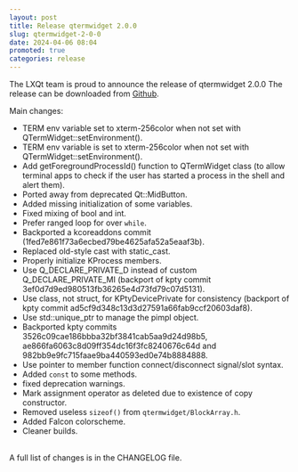 ```yaml
---
layout: post
title: Release qtermwidget 2.0.0
slug: qtermwidget-2-0-0
date: 2024-04-06 08:04
promoted: true
categories: release
---
```


The LXQt team is proud to announce the release of qtermwidget 2.0.0
The release can be downloaded from [Github](https://github.com/lxqt/qtermwidget/releases).

Main changes:

* TERM env variable set to xterm-256color when not set with QTermWidget::setEnvironment().
 * TERM env variable is set to xterm-256color when not set with QTermWidget::setEnvironment().
 * Add getForegroundProcessId() function to QTermWidget class (to allow terminal apps to check if the user has started a process in the shell and alert them).
 * Ported away from deprecated Qt::MidButton.
 * Added missing initialization of some variables.
 * Fixed mixing of bool and int.
 * Prefer ranged loop for over `while`.
 * Backported a kcoreaddons commit (1fed7e861f73a6ecbed79be4625afa52a5eaaf3b).
 * Replaced old-style cast with static_cast.
 * Properly initialize KProcess members.
 * Use Q_DECLARE_PRIVATE_D instead of custom Q_DECLARE_PRIVATE_MI (backport of kpty commit 3ef0d7d9ed980513fb36265e4d73fd79c07d5131).
 * Use class, not struct, for KPtyDevicePrivate for consistency (backport of kpty commit ad5cf9d348c13d3d27591a66fab9ccf20603daf8).
 * Use std::unique_ptr to manage the pimpl object.
 * Backported kpty commits 3526c09cae186bbba32bf3841cab5aa9d24d98b5, ae866fa6063c8d09ff354dc16f3fc8240676c64d and 982bb9e9fc715faae9ba440593ed0e74b8884888.
 * Use pointer to member function connect/disconnect signal/slot syntax.
 * Added `const` to some methods.
 * fixed deprecation warnings.
 * Mark assignment operator as deleted due to existence of copy constructor.
 * Removed useless `sizeof()` from `qtermwidget/BlockArray.h`.
 * Added Falcon colorscheme.
 * Cleaner builds.

<br/>
A full list of changes is in the CHANGELOG file.
<br/>
